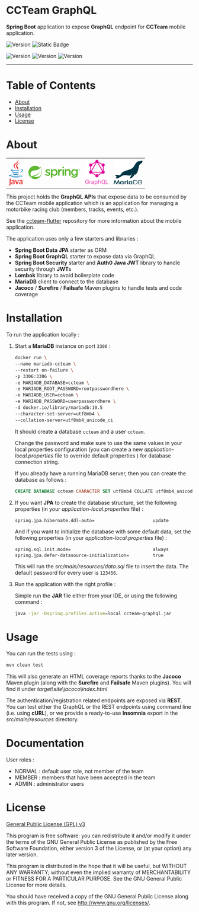 # CCTeam GraphQL

**Spring Boot** application to expose **GraphQL** endpoint for **CCTeam** mobile application.

![Version](https://img.shields.io/badge/Version-0.8.0-2AAB92.svg)
![Static Badge](https://img.shields.io/badge/Last_update-13_Apr_2024-blue)

![Version](https://img.shields.io/badge/JDK-21-red.svg)
![Version](https://img.shields.io/badge/Spring_Boot-3.2.3-green.svg)
![Version](https://img.shields.io/badge/MariaDB-10.5-teal.svg)

---

# Table of Contents

* [About](#about)
* [Installation](#installation)
* [Usage](#usage)
* [License](#license)

# About

<table>
  <tr>
    <td>
        <img alt="Java logo" src="doc/logo-java.svg" height="72"/>
    </td>
    <td>
        <img alt="Spring logo" src="doc/logo-spring.svg" height="36"/>
    </td>
    <td>
        <img alt="GraphQL logo" src="doc/logo-graphql.svg" height="68"/>
    </td>
    <td>
        <img alt="MariaDB logo" src="doc/logo-mariadb.svg" height="64"/>
    </td>
  </tr>
</table>

This project holds the **GraphQL APIs** that expose data to be consumed by the CCTeam mobile application
which is an application for managing a motorbike racing club (members, tracks, events, etc.).

See the [ccteam-flutter](https://https://github.com/Yann39/ccteam-flutter) repository for more information about the mobile application.

The application uses only a few starters and libraries :

- **Spring Boot Data JPA** starter as ORM
- **Spring Boot GraphQL** starter to expose data via GraphQL
- **Spring Boot Security** starter and **Auth0 Java JWT** library to handle security through **JWT**s
- **Lombok** library to avoid boilerplate code
- **MariaDB** client to connect to the database
- **Jacoco** / **Surefire** / **Failsafe** Maven plugins to handle tests and code coverage

# Installation

To run the application locally :

1. Start a **MariaDB** instance on port `3306` :

    ```bash
    docker run \
    --name mariadb-ccteam \
    --restart on-failure \
    -p 3306:3306 \
    -e MARIADB_DATABASE=ccteam \
    -e MARIADB_ROOT_PASSWORD=rootpasswordhere \
    -e MARIADB_USER=ccteam \
    -e MARIADB_PASSWORD=userpasswordhere \
    -d docker.io/library/mariadb:10.5
    --character-set-server=utf8mb4 \
    --collation-server=utf8mb4_unicode_ci
    ```

   It should create a database `ccteam` and a user `ccteam`.

   Change the password and make sure to use the same values in your local properties configuration
   (you can create a new  _application-local.properties_ file to override default properties ) for database connection string.

   If you already have a running MariaDB server, then you can create the database as follows :

    ```sql
    CREATE DATABASE ccteam CHARACTER SET utf8mb4 COLLATE utf8mb4_unicode_ci;
    ```

2. If you want **JPA** to create the database structure, set the following properties (in your _application-local.properties_ file) :

    ```properties
    spring.jpa.hibernate.ddl-auto=                      update
    ```
   
   And if you want to initialize the database with some default data, set the following properties (in your _application-local.properties_ file) :

    ```properties
    spring.sql.init.mode=                               always
    spring.jpa.defer-datasource-initialization=         true
    ```
   
   This will run the _src/main/resources/data.sql_ file to insert the data.
   The default password for every user is `123456`.

3. Run the application with the right profile :

   Simple run the **JAR** file either from your IDE, or using the following command :

    ```bash
    java -jar -Dspring.profiles.active=local ccteam-graphql.jar
    ```

# Usage

You can run the tests using :

```bash
mvn clean test
```

This will also generate an HTML coverage reports thanks to the **Jacoco** Maven plugin (along with the **Surefire** and **Failsafe** Maven plugins).
You will find it under _target\site\jacoco\index.html_

The authentication/registration related endpoints are exposed via **REST**.
You can test either the GraphQL or the REST endpoints using command line (i.e. using **cURL**),
or we provide a ready-to-use **Insomnia** export in the _src/main/resources_ directory.

# Documentation

User roles :

- NORMAL : default user role, not member of the team
- MEMBER : members that have been accepted in the team
- ADMIN : administrator users

# License

[General Public License (GPL) v3](https://www.gnu.org/licenses/gpl-3.0.en.html)

This program is free software: you can redistribute it and/or modify it under the terms of the GNU
General Public License as published by the Free Software Foundation, either version 3 of the
License, or (at your option) any later version.

This program is distributed in the hope that it will be useful, but WITHOUT ANY WARRANTY; without
even the implied warranty of MERCHANTABILITY or FITNESS FOR A PARTICULAR PURPOSE. See the GNU
General Public License for more details.

You should have received a copy of the GNU General Public License along with this program. If not,
see <http://www.gnu.org/licenses/>.